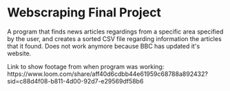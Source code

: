 <h1>Webscraping Final Project</h1>
<p>A program that finds news articles regardings from a specific area specified by the user, and creates a sorted CSV file regarding information the articles that it found. Does not work anymore because BBC has updated it's website.</p>

<p>Link to show footage from when program was working: https://www.loom.com/share/aff40d6cdbb44e61959c68788a892432?sid=c88d4f08-b811-4d00-92d7-e29569df58b6
</p>